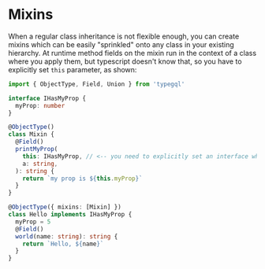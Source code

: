 # Mixins

When a regular class inheritance is not flexible enough, you can create mixins which can be easily "sprinkled" onto any class in your existing hierarchy. At runtime method fields on the mixin run in the context of a class where you apply them, but typescript doesn't know that, so you have to explicitly set `this` parameter, as shown:

```ts
import { ObjectType, Field, Union } from 'typegql'

interface IHasMyProp {
  myProp: number
}

@ObjectType()
class Mixin {
  @Field()
  printMyProp(
    this: IHasMyProp, // <-- you need to explicitly set an interface which all classes implement for this mixin
    a: string,
  ): string {
    return `my prop is ${this.myProp}`
  }
}

@ObjectType({ mixins: [Mixin] })
class Hello implements IHasMyProp {
  myProp = 5
  @Field()
  world(name: string): string {
    return `Hello, ${name}`
  }
}
```
